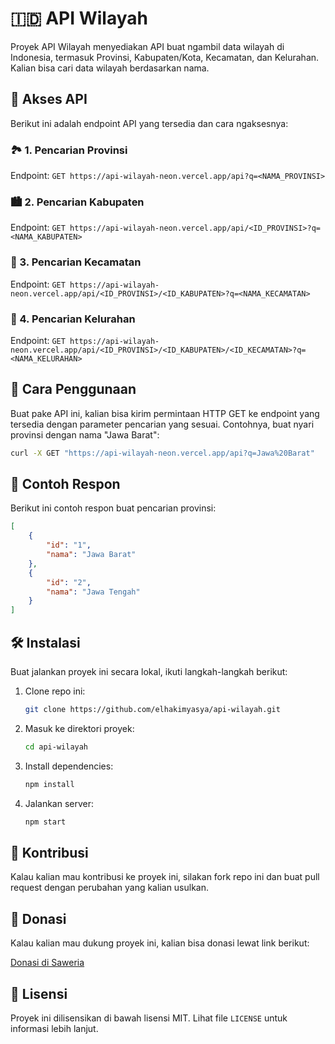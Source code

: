 # 🇮🇩 API Wilayah

Proyek API Wilayah menyediakan API buat ngambil data wilayah di Indonesia, termasuk Provinsi, Kabupaten/Kota, Kecamatan, dan Kelurahan. Kalian bisa cari data wilayah berdasarkan nama.

## 🚀 Akses API

Berikut ini adalah endpoint API yang tersedia dan cara ngaksesnya:

### 🏞️ 1. Pencarian Provinsi

Endpoint: `GET https://api-wilayah-neon.vercel.app/api?q=<NAMA_PROVINSI>`

### 🏙️ 2. Pencarian Kabupaten

Endpoint: `GET https://api-wilayah-neon.vercel.app/api/<ID_PROVINSI>?q=<NAMA_KABUPATEN>`

### 🌆 3. Pencarian Kecamatan

Endpoint: `GET https://api-wilayah-neon.vercel.app/api/<ID_PROVINSI>/<ID_KABUPATEN>?q=<NAMA_KECAMATAN>`

### 🏡 4. Pencarian Kelurahan

Endpoint: `GET https://api-wilayah-neon.vercel.app/api/<ID_PROVINSI>/<ID_KABUPATEN>/<ID_KECAMATAN>?q=<NAMA_KELURAHAN>`

## 📖 Cara Penggunaan

Buat pake API ini, kalian bisa kirim permintaan HTTP GET ke endpoint yang tersedia dengan parameter pencarian yang sesuai. Contohnya, buat nyari provinsi dengan nama "Jawa Barat":

```sh
curl -X GET "https://api-wilayah-neon.vercel.app/api?q=Jawa%20Barat"
```

## 📨 Contoh Respon

Berikut ini contoh respon buat pencarian provinsi:

```json
[
    {
        "id": "1",
        "nama": "Jawa Barat"
    },
    {
        "id": "2",
        "nama": "Jawa Tengah"
    }
]
```

## 🛠️ Instalasi

Buat jalankan proyek ini secara lokal, ikuti langkah-langkah berikut:

1. Clone repo ini:
    ```sh
    git clone https://github.com/elhakimyasya/api-wilayah.git
    ```
2. Masuk ke direktori proyek:
    ```sh
    cd api-wilayah
    ```
3. Install dependencies:
    ```sh
    npm install
    ```
4. Jalankan server:
    ```sh
    npm start
    ```

## 🤝 Kontribusi

Kalau kalian mau kontribusi ke proyek ini, silakan fork repo ini dan buat pull request dengan perubahan yang kalian usulkan.

## 💖 Donasi

Kalau kalian mau dukung proyek ini, kalian bisa donasi lewat link berikut:

[Donasi di Saweria](https://saweria.co/yasyaelhakim)

## 📜 Lisensi

Proyek ini dilisensikan di bawah lisensi MIT. Lihat file `LICENSE` untuk informasi lebih lanjut.
